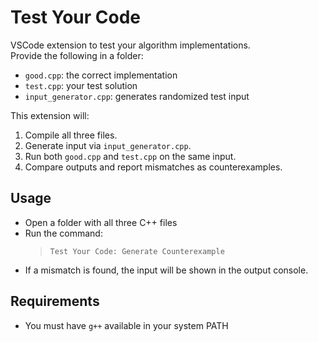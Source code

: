 # Test Your Code

VSCode extension to test your algorithm implementations.  
Provide the following in a folder:

- `good.cpp`: the correct implementation
- `test.cpp`: your test solution
- `input_generator.cpp`: generates randomized test input

This extension will:
1. Compile all three files.
2. Generate input via `input_generator.cpp`.
3. Run both `good.cpp` and `test.cpp` on the same input.
4. Compare outputs and report mismatches as counterexamples.

## Usage

- Open a folder with all three C++ files
- Run the command:
  > `Test Your Code: Generate Counterexample`
- If a mismatch is found, the input will be shown in the output console.

## Requirements

- You must have `g++` available in your system PATH